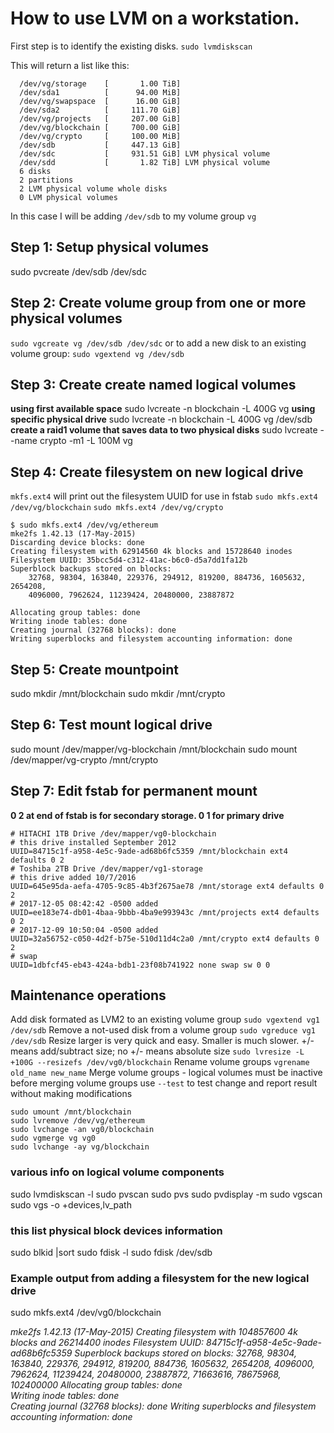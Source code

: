 # How to use LVM on a workstation.

First step is to identify the existing disks.
`sudo lvmdiskscan`

This will return a list like this:
```
  /dev/vg/storage    [       1.00 TiB] 
  /dev/sda1          [      94.00 MiB] 
  /dev/vg/swapspace  [      16.00 GiB] 
  /dev/sda2          [     111.70 GiB] 
  /dev/vg/projects   [     207.00 GiB] 
  /dev/vg/blockchain [     700.00 GiB] 
  /dev/vg/crypto     [     100.00 MiB] 
  /dev/sdb           [     447.13 GiB] 
  /dev/sdc           [     931.51 GiB] LVM physical volume
  /dev/sdd           [       1.82 TiB] LVM physical volume
  6 disks
  2 partitions
  2 LVM physical volume whole disks
  0 LVM physical volumes
```
In this case I will be adding `/dev/sdb` to my volume group `vg`

## Step 1: Setup physical volumes
sudo pvcreate /dev/sdb /dev/sdc

## Step 2: Create volume group from one or more physical volumes
`sudo vgcreate vg /dev/sdb /dev/sdc`
or to add a new disk to an existing volume group:
`sudo vgextend vg /dev/sdb`


## Step 3: Create create named logical volumes
**using first available space**
sudo lvcreate -n blockchain -L 400G vg
**using specific physical drive**
sudo lvcreate -n blockchain -L 400G vg /dev/sdb
**create a raid1 volume that saves data to two physical disks**
sudo lvcreate --name crypto -m1 -L 100M vg

## Step 4: Create filesystem on new logical drive
`mkfs.ext4` will print out the filesystem UUID for use in fstab
`sudo mkfs.ext4 /dev/vg/blockchain`
`sudo mkfs.ext4 /dev/vg/crypto`

```
$ sudo mkfs.ext4 /dev/vg/ethereum
mke2fs 1.42.13 (17-May-2015)
Discarding device blocks: done
Creating filesystem with 62914560 4k blocks and 15728640 inodes
Filesystem UUID: 35bcc5d4-c312-41ac-b6c0-d5a7dd1fa12b
Superblock backups stored on blocks:
	32768, 98304, 163840, 229376, 294912, 819200, 884736, 1605632, 2654208,
	4096000, 7962624, 11239424, 20480000, 23887872

Allocating group tables: done
Writing inode tables: done
Creating journal (32768 blocks): done
Writing superblocks and filesystem accounting information: done
```

## Step 5: Create mountpoint
sudo mkdir /mnt/blockchain
sudo mkdir /mnt/crypto

## Step 6: Test mount logical drive
sudo mount /dev/mapper/vg-blockchain /mnt/blockchain
sudo mount /dev/mapper/vg-crypto /mnt/crypto

## Step 7: Edit fstab for permanent mount
**0 2 at end of fstab is for secondary storage.  0 1 for primary drive**
```
# HITACHI 1TB Drive /dev/mapper/vg0-blockchain
# this drive installed September 2012
UUID=84715c1f-a958-4e5c-9ade-ad68b6fc5359 /mnt/blockchain ext4 defaults 0 2
# Toshiba 2TB Drive /dev/mapper/vg1-storage
# this drive added 10/7/2016
UUID=645e95da-aefa-4705-9c85-4b3f2675ae78 /mnt/storage ext4 defaults 0 2
# 2017-12-05 08:42:42 -0500 added
UUID=ee183e74-db01-4baa-9bbb-4ba9e993943c /mnt/projects ext4 defaults 0 2
# 2017-12-09 10:50:04 -0500 added
UUID=32a56752-c050-4d2f-b75e-510d11d4c2a0 /mnt/crypto ext4 defaults 0 2
# swap
UUID=1dbfcf45-eb43-424a-bdb1-23f08b741922 none swap sw 0 0
```

## Maintenance operations
Add disk formated as LVM2 to an existing volume group
`sudo vgextend vg1 /dev/sdb`
Remove a not-used disk from a volume group
`sudo vgreduce vg1 /dev/sdb`
Resize larger is very quick and easy.  Smaller is much slower.
+/-  means add/subtract size; no +/- means absolute size
`sudo lvresize -L +100G --resizefs /dev/vg0/blockchain`
Rename volume groups
`vgrename old_name new_name`
Merge volume groups - logical volumes must be inactive before merging volume groups
use `--test` to test change and report result without making modifications
```
sudo umount /mnt/blockchain
sudo lvremove /dev/vg/ethereum
sudo lvchange -an vg0/blockchain
sudo vgmerge vg vg0
sudo lvchange -ay vg/blockchain
```


### various info on logical volume components
sudo lvmdiskscan -l
sudo pvscan
sudo pvs
sudo pvdisplay -m
sudo vgscan
sudo vgs -o +devices,lv_path

### this list physical block devices information
sudo blkid |sort
sudo fdisk -l
sudo fdisk /dev/sdb

### Example output from adding a filesystem for the new logical drive
sudo mkfs.ext4 /dev/vg0/blockchain

_mke2fs 1.42.13 (17-May-2015)
Creating filesystem with 104857600 4k blocks and 26214400 inodes
Filesystem UUID: 84715c1f-a958-4e5c-9ade-ad68b6fc5359
Superblock backups stored on blocks:
32768, 98304, 163840, 229376, 294912, 819200, 884736, 1605632, 2654208,
4096000, 7962624, 11239424, 20480000, 23887872, 71663616, 78675968,
102400000
Allocating group tables: done                            
Writing inode tables: done                            
Creating journal (32768 blocks): done
Writing superblocks and filesystem accounting information: done_

